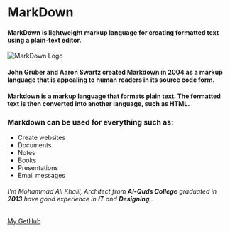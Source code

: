 # MarkDown
#### MarkDown is lightweight markup language for creating formatted text using a plain-text editor. 
![MarkDown Logo](https://www.markdownguide.org/assets/images/markdown-guide-og.jpg)
#### John Gruber and Aaron Swartz created Markdown in 2004 as a markup language that is appealing to human readers in its source code form.
#### Markdown is a markup language that formats plain text. The formatted text is then converted into another language, such as HTML.

### Markdown can be used for everything such as:
- Create websites
- Documents
- Notes
- Books
- Presentations
- Email messages

###### I'm Mohammad Ali Khalil, Architect from **Al-Quds College** graduated in **2013** have good experience in **IT** and **Designing**..
[My GetHub](https://github.com/moegts)
